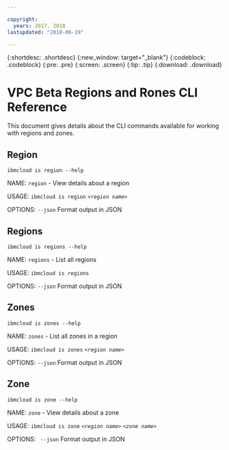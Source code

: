 ```yaml
---

copyright:
  years: 2017, 2018
lastupdated: "2018-06-19"

---
```


{:shortdesc: .shortdesc}
{:new_window: target="_blank"}
{:codeblock: .codeblock}
{:pre: .pre}
{:screen: .screen}
{:tip: .tip}
{:download: .download}

# VPC Beta Regions and Rones CLI Reference

This document gives details about the CLI commands available for working with regions and zones.

## Region

`ibmcloud is region --help`

NAME:
   `region` - View details about a region

USAGE:
   `ibmcloud is region` _`<region name>`_

OPTIONS:
   `--json`  Format output in JSON

## Regions

`ibmcloud is regions --help`

NAME:
   `regions` - List all regions

USAGE:
   `ibmcloud is regions`

OPTIONS:
   `--json`  Format output in JSON

## Zones

`ibmcloud is zones --help`

NAME:
   `zones` - List all zones in a region

USAGE:
   `ibmcloud is zones` _`<region name>`_

OPTIONS:
   `--json`  Format output in JSON

## Zone

`ibmcloud is zone --help`

NAME:
   `zone` - View details about a zone

USAGE:
   `ibmcloud is zone` _`<region name>`_ _`<zone name>`_

OPTIONS:
  ` --json`  Format output in JSON
